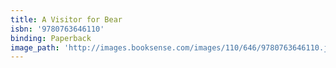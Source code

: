 ```yaml
---
title: A Visitor for Bear
isbn: '9780763646110'
binding: Paperback
image_path: 'http://images.booksense.com/images/110/646/9780763646110.jpg'
---
```


